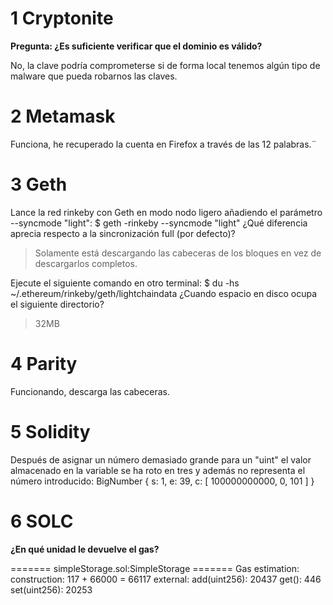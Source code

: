 # 1 Cryptonite

__Pregunta: ¿Es suficiente verificar que el dominio es válido?__

No, la clave podría comprometerse si de forma local tenemos algún tipo de malware que pueda robarnos las claves.


# 2 Metamask

Funciona, he recuperado la cuenta en Firefox a través de las 12 palabras.¨

# 3 Geth

Lance la red rinkeby con Geth en modo nodo ligero añadiendo el parámetro --syncmode "light":
$ geth -rinkeby --syncmode "light"
¿Qué diferencia aprecia respecto a la sincronización full (por defecto)?
>Solamente está descargando las cabeceras de los bloques en vez de descargarlos completos.

Ejecute el siguiente comando en otro terminal:
$ du -hs ~/.ethereum/rinkeby/geth/lightchaindata
¿Cuando espacio en disco ocupa el siguiente directorio?
> 32MB 

# 4 Parity

Funcionando, descarga las cabeceras.

# 5 Solidity

Después de asignar un número demasiado grande para un "uint" el valor almacenado en la variable se ha roto en tres y además no representa el número introducido: 
BigNumber { s: 1, e: 39, c: [ 100000000000, 0, 101 ] }

# 6 SOLC

__¿En qué unidad le devuelve el gas?__

======= simpleStorage.sol:SimpleStorage =======
Gas estimation:
construction:
   117 + 66000 = 66117
external:
   add(uint256):	20437
   get():	446
   set(uint256):	20253
